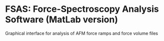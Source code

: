 # FSAS: Force-Spectroscopy Analysis Software (MatLab version)
Graphical interface for analysis of AFM force ramps and force volume files
